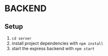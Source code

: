# BACKEND

## Setup

1. `cd server`
2. install project dependencies with `npm install`
3. start the express backend with `npm start`
